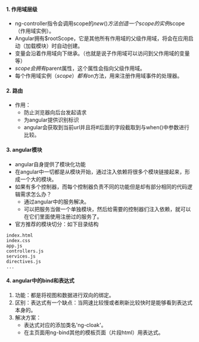 #### 1. 作用域层级

- ng-controller指令会调用scope的$new()方法创造一个scope的实例$scope（作用域实例）。
- Angular拥有$rootScope，它是其他所有作用域的父级作用域，将会在应用启动（加载模块）时自动创建。
- 变量会沿着作用域向下继承。（也就是说子作用域可以访问到父作用域的变量等）
- $scope会拥有$parent属性，这个属性会指向父级作用域。
- 每个作用域实例（$scope）都有$on方法，用来注册作用域事件的处理器。

#### 2. 路由

- 作用：
    - 防止浏览器向后台发起请求
    - 为angular提供识别标识
    - angular会获取到当前url并且将#后面的字段截取到与when()中参数进行比较。

#### 3. angular模块

- angular自身提供了模块化功能
- 在angular中一切都是从模块开始，通过注入依赖将很多个模块链接起来，形成一个大的模块。
- 如果有多个控制器，而每个控制器负责不同的功能但是却有部分相同的代码逻辑需求怎么办？
    - 通过angular中的服务解决。
    - 可以把服务当做一个单独模块，然后给需要的控制器们注入依赖，就可以在它们里面使用注册过的服务了。
- 官方推荐的模块切分：如下目录结构


```
index.html
index.css
app.js
controllers.js
services.js
directives.js
...
```

#### 4. angular中的bind和表达式

1. 功能：都是将视图和数据进行双向的绑定。
2. 区别：表达式有一个缺点：当网速比较慢或者刷新比较快时是能够看到表达式本身的。
3. 解决方案：
    - 表达式对应的添加类名'ng-cloak'。
    - 在主页面用ng-bind其他的模板页面（片段html）用表达式。
    



